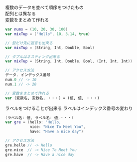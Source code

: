 複数のデータを並べて順序をつけたもの<br>
配列とは異なる<br>
変数をまとめて作れる
``` swift
var nums = (10, 20, 30, 100)
var mixTup = ("Hello", 10, 3.14, true)

// 型だけ先に宣言も出来る
var mixTup = (String, Int, Double, Bool)

// タプルはネスティング出来る
var mixTup = (String, Int, Double, Bool, (Int, Int, Int))

// アクセス方法
データ. インデックス番号
num.0 // -> 10
num.1 // -> 20

// 変数をまとめて作れる
var (変数名, 変数名, ・・・) = (値, 値, ・・・)
```

ラベルをつけることが出来る
ラベルはインデックス番号の変わり
``` swift
(ラベル名: 値, ラベル名: 値,・・・)
var gre = (hello: "Hello,
           nice: "Nice To Meet You",
           have: "Have a nice day")

// アクセス方法
gre.hello // -> Hello
gre.nice  // -> Nice To Meet You
gre.have  // -> Have a nice day
```
